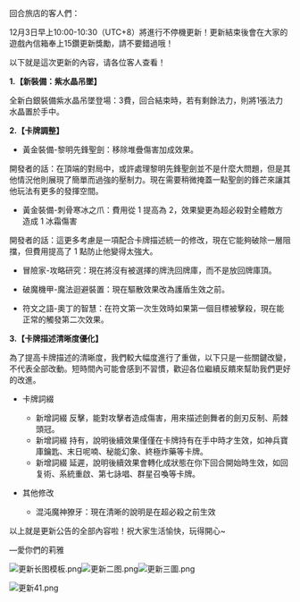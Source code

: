 回合旅店的客人們：



12月3日早上10:00-10:30（UTC+8）將進行不停機更新！更新結束後會在大家的遊戲內信箱奉上15鑽更新獎勵，請不要錯過哦！



以下就是這次更新的內容，请各位客人查看！

**1.【新裝備：紫水晶吊墜】**

全新白銀裝備紫水晶吊墜登場：3費，回合結束時，若有剩餘法力，則將1張法力水晶置於手中。

**2.【卡牌調整】**

- 黃金裝備-黎明先鋒聖劍：移除堆疊傷害加成效果。

開發者的話：在頂端的對局中，或許處理黎明先鋒聖劍並不是什麼大問題，但是其他情況他則展現了簡單而過強的壓制力。現在需要稍微掩蓋一點聖劍的鋒芒來讓其他玩法有更多的發揮空間。

- 黃金裝備-刺骨寒冰之爪：費用從 1 提高為 2，效果變更為超必殺對全體敵方造成 1 冰霜傷害

開發者的話：這更多考慮是一項配合卡牌描述統一的修改，現在它能夠破除一層阻擋，但費用提高了 1 點防止他變得太強大。

- 冒險家-攻略研究：現在將沒有被選擇的牌洗回牌庫，而不是放回牌庫頂。
- 破魔機甲-魔法迴避裝置：現在驅散效果改為護盾生效之前。

- 符文之語-奧丁的智慧：在符文第一次生效時如果第一個目標被擊殺，現在能正常的觸發第二次效果。

**3.【卡牌描述清晰度優化】**

為了提高卡牌描述的清晰度，我們較大幅度進行了重做，以下只是一些關鍵改變，不代表全部改動。短時間內可能會感到不習慣，歡迎各位繼續反饋來幫助我們更好的改進。

- 卡牌詞綴
  - 新增詞綴 反擊，能對攻擊者造成傷害，用來描述劍舞者的劍刃反制、荊棘頭冠。
  - 新增詞綴 持有，說明後續效果僅僅在卡牌持有在手中時才生效，如神兵寶庫鑰匙、末日呢喃、秘能幻象、終極炸藥等卡牌。
  - 新增詞綴 延遲，說明後續效果會轉化成狀態在你下回合開始時生效，如回复術、系統重啟、第七詠唱、群星召喚等卡牌。

- 其他修改
  - 混沌魔神獠牙：現在清晰的說明是在超必殺之前生效


以上就是更新公告的全部內容啦！祝大家生活愉快，玩得開心~

—愛你們的莉雅

![更新长图模板.png](https://myturn.feiyuglobal.com/public/upload/20191202_b3a75cd010cf1.png)![更新二图.png](https://myturn.feiyuglobal.com/public/upload/20191202_bf7b6e536f93b.png)![更新三圖.png](https://myturn.feiyuglobal.com/public/upload/20191202_27fb6a195122a.png)

![更新41.png](https://myturn.feiyuglobal.com/public/upload/20191202_d56cb89c6c536.png)